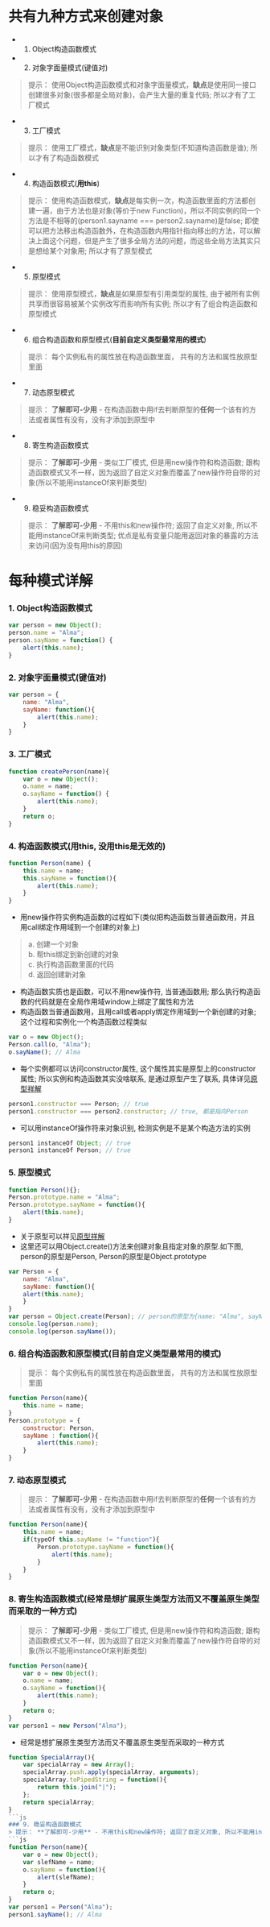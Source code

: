 # 共有九种方式来创建对象
* 1. Object构造函数模式
* 2. 对象字面量模式(键值对)
> 提示： 使用Object构造函数模式和对象字面量模式，**缺点**是使用同一接口创建很多对象(很多都是全局对象)，会产生大量的重复代码; 所以才有了工厂模式
* 3. 工厂模式
> 提示： 使用工厂模式，**缺点**是不能识别对象类型(不知道构造函数是谁); 所以才有了构造函数模式
* 4. 构造函数模式(**用this**)
> 提示： 使用构造函数模式，**缺点**是每实例一次，构造函数里面的方法都创建一遍，由于方法也是对象(等价于new Function)，所以不同实例的同一个方法是不相等的(person1.sayname === person2.sayname)是false; 即使可以把方法移出构造函数外，在构造函数内用指针指向移出的方法，可以解决上面这个问题，但是产生了很多全局方法的问题，而这些全局方法其实只是想给某个对象用; 所以才有了原型模式
* 5. 原型模式
> 提示： 使用原型模式，**缺点**是如果原型有引用类型的属性, 由于被所有实例共享而很容易被某个实例改写而影响所有实例; 所以才有了组合构造函数和原型模式
* 6. 组合构造函数和原型模式(**目前自定义类型最常用的模式**)
> 提示： 每个实例私有的属性放在构造函数里面， 共有的方法和属性放原型里面
* 7. 动态原型模式
> 提示： **了解即可-少用** - 在构造函数中用if去判断原型的**任何**一个该有的方法或者属性有没有，没有才添加到原型中
* 8. 寄生构造函数模式
> 提示： **了解即可-少用** - 类似工厂模式, 但是用new操作符和构造函数; 跟构造函数模式又不一样，因为返回了自定义对象而覆盖了new操作符自带的对象(所以不能用instanceOf来判断类型)
* 9. 稳妥构造函数模式
> 提示： **了解即可-少用** - 不用this和new操作符; 返回了自定义对象, 所以不能用instanceOf来判断类型; 优点是私有变量只能用返回对象的暴露的方法来访问(因为没有用this的原因)

# 每种模式详解
### 1. Object构造函数模式
```js
var person = new Object();
person.name = "Alma";
person.sayName = function() {
	alert(this.name);
}
```
### 2. 对象字面量模式(键值对)
```js
var person = {
	name: "Alma",
	sayName: function(){
		alert(this.name);
	}
}
```
### 3. 工厂模式
```js
function createPerson(name){
	var o = new Object();
	o.name = name;
	o.sayName = function() {
		alert(this.name);
	}
	return o;
}
```
### 4. 构造函数模式(**用this, 没用this是无效的**)
```js
function Person(name) {
	this.name = name;
	this.sayName = function(){
		alert(this.name);
	}
}
```
* 用new操作符实例构造函数的过程如下(类似把构造函数当普通函数用，并且用call绑定作用域到一个创建的对象上)
> a. 创建一个对象		
> b. 帮this绑定到新创建的对象		
> c. 执行构造函数里面的代码		
> d. 返回创建新对象
* 构造函数实质也是函数，可以不用new操作符, 当普通函数用; 那么执行构造函数的代码就是在全局作用域window上绑定了属性和方法
* 构造函数当普通函数用，且用call或者apply绑定作用域到一个新创建的对象; 这个过程和实例化一个构造函数过程类似
```js
var o = new Object();
Person.call(o, "Alma");
o.sayName(); // Alma
```
* 每个实例都可以访问constructor属性, 这个属性其实是原型上的constructor属性; 所以实例和构造函数其实没啥联系, 是通过原型产生了联系, 具体详见[原型祥解](https://github.com/dudulaopo833/JS-Projects/blob/master/JS_Basic_Knowledage/JS_prototype.md)
```js
person1.constructor === Person; // true
person1.constructor === person2.constructor; // true, 都是指向Person
```
* 可以用instanceOf操作符来对象识别, 检测实例是不是某个构造方法的实例
```js
person1 instanceOf Object; // true
person1 instanceOf Person; // true
```
### 5. 原型模式
```js
function Person(){};
Person.prototype.name = "Alma";
Person.prototype.sayName = function(){
	alert(this.name);
}
```
* 关于原型可以祥见[原型祥解](https://github.com/dudulaopo833/JS-Projects/blob/master/JS_Basic_Knowledage/JS_prototype.md)
* 这里还可以用Object.create()方法来创建对象且指定对象的原型.如下图, person的原型是Person, Person的原型是Object.prototype
```js
var Person = {
	name: "Alma", 
	sayName: function(){
  	alert(this.name);
	}
}
var person = Object.create(Person); // person的原型为{name: "Alma", sayName: function(){}}
console.log(person.name);
console.log(person.sayName());
```
### 6. 组合构造函数和原型模式(**目前自定义类型最常用的模式**)
> 提示： 每个实例私有的属性放在构造函数里面， 共有的方法和属性放原型里面
```js
function Person(name){
	this.name = name;
}
Person.prototype = {
	constructor: Person,
	sayName : function(){
		alert(this.name);
	}
}
```
### 7. 动态原型模式
> 提示： **了解即可-少用** - 在构造函数中用if去判断原型的**任何**一个该有的方法或者属性有没有，没有才添加到原型中
```js
function Person(name){
	this.name = name;
	if(typeOf this.sayName != "function"){
		Person.prototype.sayName = function(){
			alert(this.name);
		}
	}
}
```
### 8. 寄生构造函数模式(经常是想扩展原生类型方法而又不覆盖原生类型而采取的一种方式)
> 提示： **了解即可-少用** - 类似工厂模式, 但是用new操作符和构造函数; 跟构造函数模式又不一样，因为返回了自定义对象而覆盖了new操作符自带的对象(所以不能用instanceOf来判断类型)
```js
function Person(name){
	var o = new Object();
	o.name = name;
	o.sayName = function(){
		alert(this.name);
	}
	return o;
}
var person1 = new Person("Alma");
```
* 经常是想扩展原生类型方法而又不覆盖原生类型而采取的一种方式
```js
function SpecialArray(){
	var specialArray = new Array();
	specialArray.push.apply(specialArray, arguments);
	specialArray.toPipedString = function(){
		return this.join("|");
	};
	return specialArray;
}
```js
### 9. 稳妥构造函数模式
> 提示： **了解即可-少用** - 不用this和new操作符; 返回了自定义对象, 所以不能用instanceOf来判断类型; 优点是私有变量只能用返回对象的暴露的方法来访问(因为没有用this的原因)
```js
function Person(name){
	var o = new Object();
	var slefName = name;
	o.sayName = function(){
		alert(slefName);
	}
	return o;
}
var person1 = Person("Alma");
person1.sayName(); // Alma
```
